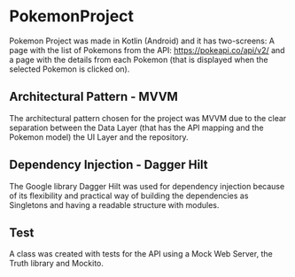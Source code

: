 # PokemonProject

Pokemon Project was made in Kotlin (Android) and it has two-screens: A page with the list of Pokemons from the API: https://pokeapi.co/api/v2/ and a page with the details from each Pokemon (that is displayed when the selected Pokemon is clicked on).

## Architectural Pattern - MVVM
The architectural pattern chosen for the project was MVVM due to the clear separation between the Data Layer (that has the API mapping and the Pokemon model) the UI Layer and the repository.

## Dependency Injection - Dagger Hilt
The Google library Dagger Hilt was used for dependency injection because of its flexibility and practical way of building the dependencies as Singletons and having a readable structure with modules.

## Test
A class was created with tests for the API using a Mock Web Server, the Truth library and Mockito.

